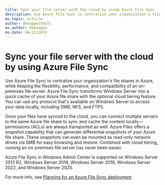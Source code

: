 ```yaml
---
title: Sync your file server with the cloud by using Azure File Sync
description: Use Azure File Sync to centralize your organization's file shares in Azure, while keeping the flexibility, performance, and compatibility of an on-premises file server. Azure File Sync transforms Windows Server into a quick cache of your Azure file share with the optional cloud tiering feature.
ms.topic: article
author: dknappettmsft
ms.author: daknappe
ms.date: 04/12/2019
---
```

# Sync your file server with the cloud by using Azure File Sync

Use Azure File Sync to centralize your organization's file shares in Azure, while keeping the flexibility, performance, and compatibility of an on-premises file server. Azure File Sync transforms Windows Server into a quick cache of your Azure file share with the optional cloud tiering feature. You can use any protocol that's available on Windows Server to access your data locally, including SMB, NFS, and FTPS.

Once your files have synced to the cloud, you can connect multiple servers to the same Azure file share to sync and cache the content locally—permissions (ACLs) are always transported as well. Azure Files offers a snapshot capability that can generate differential snapshots of your Azure file share. These snapshots can even be mounted as read-only network drives via SMB for easy browsing and restore. Combined with cloud tiering, running an on-premises file server has never been easier.

Azure File Sync in Windows Admin Center is supported on Windows Server 2012 R2, Windows Server 2016, Windows Server 2019, Windows Server 2022, and Windows Server 2025.

For more info, see [Planning for an Azure File Sync deployment](/azure/storage/files/storage-sync-files-planning).
